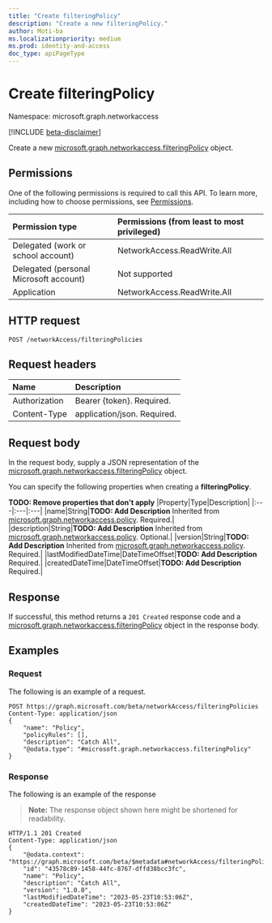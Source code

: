 ```yaml
---
title: "Create filteringPolicy"
description: "Create a new filteringPolicy."
author: Moti-ba
ms.localizationpriority: medium
ms.prod: identity-and-access
doc_type: apiPageType
---
```


# Create filteringPolicy
Namespace: microsoft.graph.networkaccess

[!INCLUDE [beta-disclaimer](../../includes/beta-disclaimer.md)]

Create a new [microsoft.graph.networkaccess.filteringPolicy](../resources/networkaccess-filteringpolicy.md) object.

## Permissions
One of the following permissions is required to call this API. To learn more, including how to choose permissions, see [Permissions](/graph/permissions-reference).

|Permission type|Permissions (from least to most privileged)|
|:---|:---|
|Delegated (work or school account)|NetworkAccess.ReadWrite.All|
|Delegated (personal Microsoft account)| Not supported|
|Application|NetworkAccess.ReadWrite.All|

## HTTP request

<!-- {
  "blockType": "ignored"
}
-->
``` http
POST /networkAccess/filteringPolicies
```

## Request headers
|Name|Description|
|:---|:---|
|Authorization|Bearer {token}. Required.|
|Content-Type|application/json. Required.|

## Request body
In the request body, supply a JSON representation of the [microsoft.graph.networkaccess.filteringPolicy](../resources/networkaccess-filteringpolicy.md) object.

You can specify the following properties when creating a **filteringPolicy**.

**TODO: Remove properties that don't apply**
|Property|Type|Description|
|:---|:---|:---|
|name|String|**TODO: Add Description** Inherited from [microsoft.graph.networkaccess.policy](../resources/networkaccess-policy.md). Required.|
|description|String|**TODO: Add Description** Inherited from [microsoft.graph.networkaccess.policy](../resources/networkaccess-policy.md). Optional.|
|version|String|**TODO: Add Description** Inherited from [microsoft.graph.networkaccess.policy](../resources/networkaccess-policy.md). Required.|
|lastModifiedDateTime|DateTimeOffset|**TODO: Add Description** Required.|
|createdDateTime|DateTimeOffset|**TODO: Add Description** Required.|



## Response

If successful, this method returns a `201 Created` response code and a [microsoft.graph.networkaccess.filteringPolicy](../resources/networkaccess-filteringpolicy.md) object in the response body.

## Examples

### Request
The following is an example of a request.
<!-- {
  "blockType": "request",
  "name": "create_filteringpolicy_from_"
}
-->
``` http
POST https://graph.microsoft.com/beta/networkAccess/filteringPolicies
Content-Type: application/json
{
	"name": "Policy",
	"policyRules": [],
	"description": "Catch All",
	"@odata.type": "#microsoft.graph.networkaccess.filteringPolicy"
}
```


### Response
The following is an example of the response
>**Note:** The response object shown here might be shortened for readability.
<!-- {
  "blockType": "response",
  "truncated": true,
  "@odata.type": "microsoft.graph.networkaccess.filteringPolicy"
}
-->
``` http
HTTP/1.1 201 Created
Content-Type: application/json
{
    "@odata.context": "https://graph.microsoft.com/beta/$metadata#networkAccess/filteringPolicies/$entity",
    "id": "43578c89-1458-44fc-8767-dffd38bcc3fc",
    "name": "Policy",
    "description": "Catch All",
    "version": "1.0.0",
    "lastModifiedDateTime": "2023-05-23T10:53:06Z",
    "createdDateTime": "2023-05-23T10:53:06Z"
}
```


